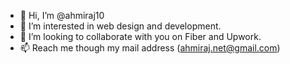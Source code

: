 - 👋 Hi, I’m @ahmiraj10
- 👀 I’m interested in web design and development.
- 💞️ I’m looking to collaborate with you on Fiber and Upwork.
- 📫 Reach me though my mail address (ahmiraj.net@gmail.com)
